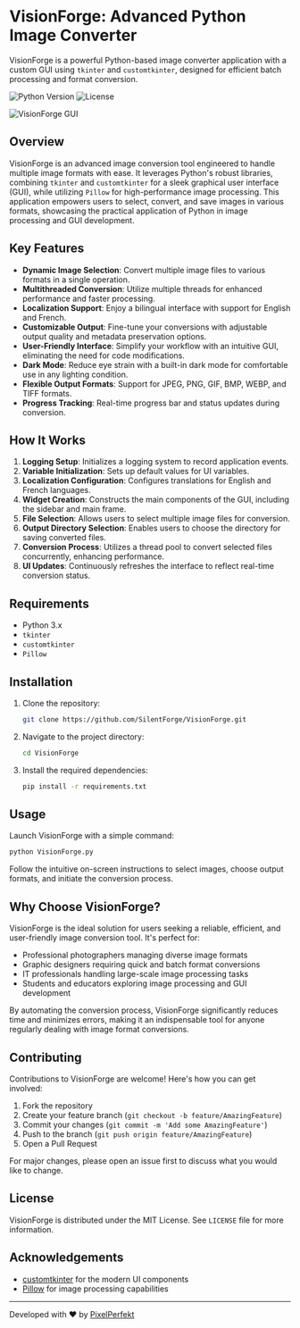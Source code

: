 # VisionForge: Advanced Python Image Converter

VisionForge is a powerful Python-based image converter application with a custom GUI using `tkinter` and `customtkinter`, designed for efficient batch processing and format conversion.

![Python Version](https://img.shields.io/badge/python-3.x-blue.svg)
![License](https://img.shields.io/badge/license-MIT-green.svg)

![VisionForge GUI](https://i.ibb.co/bHVDq3j/visionforge.png)

## Overview

VisionForge is an advanced image conversion tool engineered to handle multiple image formats with ease. It leverages Python's robust libraries, combining `tkinter` and `customtkinter` for a sleek graphical user interface (GUI), while utilizing `Pillow` for high-performance image processing. This application empowers users to select, convert, and save images in various formats, showcasing the practical application of Python in image processing and GUI development.

## Key Features

- **Dynamic Image Selection**: Convert multiple image files to various formats in a single operation.
- **Multithreaded Conversion**: Utilize multiple threads for enhanced performance and faster processing.
- **Localization Support**: Enjoy a bilingual interface with support for English and French.
- **Customizable Output**: Fine-tune your conversions with adjustable output quality and metadata preservation options.
- **User-Friendly Interface**: Simplify your workflow with an intuitive GUI, eliminating the need for code modifications.
- **Dark Mode**: Reduce eye strain with a built-in dark mode for comfortable use in any lighting condition.
- **Flexible Output Formats**: Support for JPEG, PNG, GIF, BMP, WEBP, and TIFF formats.
- **Progress Tracking**: Real-time progress bar and status updates during conversion.

## How It Works

1. **Logging Setup**: Initializes a logging system to record application events.
2. **Variable Initialization**: Sets up default values for UI variables.
3. **Localization Configuration**: Configures translations for English and French languages.
4. **Widget Creation**: Constructs the main components of the GUI, including the sidebar and main frame.
5. **File Selection**: Allows users to select multiple image files for conversion.
6. **Output Directory Selection**: Enables users to choose the directory for saving converted files.
7. **Conversion Process**: Utilizes a thread pool to convert selected files concurrently, enhancing performance.
8. **UI Updates**: Continuously refreshes the interface to reflect real-time conversion status.

## Requirements

- Python 3.x
- `tkinter`
- `customtkinter`
- `Pillow`

## Installation

1. Clone the repository:
   ```bash
   git clone https://github.com/SilentForge/VisionForge.git
   ```
2. Navigate to the project directory:
   ```bash
   cd VisionForge
   ```
3. Install the required dependencies:
   ```bash
   pip install -r requirements.txt
   ```

## Usage

Launch VisionForge with a simple command:

```bash
python VisionForge.py
```

Follow the intuitive on-screen instructions to select images, choose output formats, and initiate the conversion process.

## Why Choose VisionForge?

VisionForge is the ideal solution for users seeking a reliable, efficient, and user-friendly image conversion tool. It's perfect for:

- Professional photographers managing diverse image formats
- Graphic designers requiring quick and batch format conversions
- IT professionals handling large-scale image processing tasks
- Students and educators exploring image processing and GUI development

By automating the conversion process, VisionForge significantly reduces time and minimizes errors, making it an indispensable tool for anyone regularly dealing with image format conversions.

## Contributing

Contributions to VisionForge are welcome! Here's how you can get involved:

1. Fork the repository
2. Create your feature branch (`git checkout -b feature/AmazingFeature`)
3. Commit your changes (`git commit -m 'Add some AmazingFeature'`)
4. Push to the branch (`git push origin feature/AmazingFeature`)
5. Open a Pull Request

For major changes, please open an issue first to discuss what you would like to change.

## License

VisionForge is distributed under the MIT License. See `LICENSE` file for more information.

## Acknowledgements

- [customtkinter](https://github.com/TomSchimansky/CustomTkinter) for the modern UI components
- [Pillow](https://python-pillow.org/) for image processing capabilities

---

Developed with ❤️ by [PixelPerfekt](https://pixelperfekt.me/)
